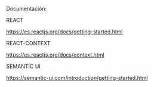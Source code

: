 Documentación:

REACT

https://es.reactjs.org/docs/getting-started.html

REACT-CONTEXT

https://es.reactjs.org/docs/context.html

SEMANTIC UI

https://semantic-ui.com/introduction/getting-started.html
